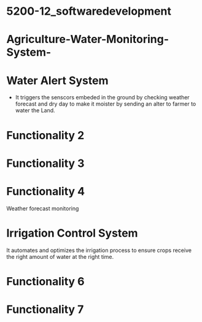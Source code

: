 # 5200-12_softwaredevelopment

# Agriculture-Water-Monitoring-System-

# Water Alert System 
- It triggers the senscors embeded in the ground by checking weather forecast and dry day to make it moister by sending an alter to farmer to water the Land. 


# Functionality 2 

# Functionality 3 

# Functionality 4 
Weather forecast monitoring

# Irrigation Control System
It automates and optimizes the irrigation process to ensure crops receive the right amount of water at the right time.  

# Functionality 6 

# Functionality 7 

